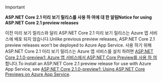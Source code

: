 > [!IMPORTANT]
> <span data-ttu-id="1651a-101">**ASP.NET Core 2.1 미리 보기 릴리스를 사용 하 여에 대 한 알림**</span><span class="sxs-lookup"><span data-stu-id="1651a-101">**Notice for using ASP.NET Core 2.1 preview releases**</span></span>
>
> <span data-ttu-id="1651a-102">이전 미리 보기 릴리스와 달리 ASP.NET Core 2.1 미리 보기 릴리스는 Azure 앱 서비스에 배포 되지 않습니다.</span><span class="sxs-lookup"><span data-stu-id="1651a-102">Unlike previous preview releases, ASP.NET Core 2.1 preview releases won't be deployed to Azure App Service.</span></span> <span data-ttu-id="1651a-103">사용 하기 위해 ASP.NET Core 2.1 미리 보기 릴리스는 Azure 앱 서비스를 설치 하려면 [ASP.NET Core 2.1.0-preview1: Azure 앱 서비스에서 ASP.NET Core Preview를 사용 하 여](https://blogs.msdn.microsoft.com/webdev/2018/02/27/asp-net-core-2-1-0-preview1-using-asp-net-core-previews-on-azure-app-service/)합니다.</span><span class="sxs-lookup"><span data-stu-id="1651a-103">To install an ASP.NET Core 2.1 preview release for use with Azure App Service, see [ASP.NET Core 2.1.0-preview1: Using ASP.NET Core Previews on Azure App Service](https://blogs.msdn.microsoft.com/webdev/2018/02/27/asp-net-core-2-1-0-preview1-using-asp-net-core-previews-on-azure-app-service/).</span></span>

